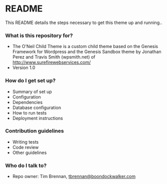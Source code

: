 # README #

This README details the steps necessary to get this theme up and running..

### What is this repository for? ###

* The O'Neil Child Theme is a custom child theme based on the Genesis Framework for Wordpress and the Genesis Sandbox theme by Jonathan Perez and Travis Smith (wpsmith.net) of http://www.surefirewebservices.com/
* Version 1.0

### How do I get set up? ###

* Summary of set up
* Configuration
* Dependencies
* Database configuration
* How to run tests
* Deployment instructions

### Contribution guidelines ###

* Writing tests
* Code review
* Other guidelines

### Who do I talk to? ###

* Repo owner: Tim Brennan, tbrennan@boondockwalker.com
